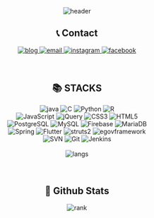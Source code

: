 <div align=center>
  <img alt="header" src="https://capsule-render.vercel.app/api?type=waving&color=auto&height=250&section=header&text=SuHyun%20Kim&fontSize=50">
</div>
<div align=center>
  <h2>📞 Contact</h2>
</div>
<div align=center>
  <a href="https://blog.naver.com/khnemu">
    <img alt ="blog" src="https://img.shields.io/badge/Blog-03C75A?style=for-the-badge&logo=Naver&logoColor=white">
  </a>
   <a href="mailto:khnemu11@gmail.com">
    <img alt ="email" src="https://img.shields.io/badge/email-EA4335?style=for-the-badge&logo=Gmail&logoColor=white">
  </a>
  <a href="https://www.instagram.com/suhyeon8277/">
    <img alt ="instagram" src="https://img.shields.io/badge/instagram-E4405F?style=for-the-badge&logo=Instagram&logoColor=white">
  </a>
  <a href="https://www.facebook.com/profile.php?id=100005031810680">
    <img alt ="facebook" src="https://img.shields.io/badge/Facebook-1877F2?style=for-the-badge&logo=Facebook&logoColor=white">
  </a>
</div>
<br>
<br>
<div align=center>
<h2>📚 STACKS</h2>
</div>
<div align=center>
  <img alt ="java" src="https://img.shields.io/badge/java-007396?style=for-the-badge&logo=Oracle&logoColor=white"> 
  <img alt="C" src ="https://img.shields.io/badge/C-A8B9CC.svg?&style=for-the-badge&logo=C&logoColor=white"/>
  <img alt="Python" src ="https://img.shields.io/badge/Python-3776AB.svg?&style=for-the-badge&logo=Python&logoColor=white"/>
  <img alt="R" src ="https://img.shields.io/badge/R-276DC3.svg?&style=for-the-badge&logo=R&logoColor=white"/>
</div>
<div align=center>
  <img alt="JavaScript" src ="https://img.shields.io/badge/JavaScript-F7DF1E.svg?&style=for-the-badge&logo=JavaScript&logoColor=white"/>
  <img alt="jQuery" src ="https://img.shields.io/badge/jQuery-0769AD.svg?&style=for-the-badge&logo=jQuery&logoColor=white"/>
  <img alt="CSS3" src ="https://img.shields.io/badge/CSS3-1572B6.svg?&style=for-the-badge&logo=CSS3&logoColor=white"/>
  <img alt="HTML5" src ="https://img.shields.io/badge/HTML5-E34F26.svg?&style=for-the-badge&logo=HTML5&logoColor=white"/>
</div>
<div align=center>
  <img alt ="PostgreSQL" src="https://img.shields.io/badge/PostgreSQL-169E1?style=for-the-badge&logo=PostgreSQL&logoColor=white"> 
  <img alt ="MySQL" src="https://img.shields.io/badge/MySQL-4479A1?style=for-the-badge&logo=MySQL&logoColor=white"> 
  <img alt ="Firebase" src="https://img.shields.io/badge/Firebase-FFCA28?style=for-the-badge&logo=Firebase&logoColor=white">
  <img alt ="MariaDB" src="https://img.shields.io/badge/MariaDB-003545?style=for-the-badge&logo=MariaDB&logoColor=white"> 
</div>
<div align=center>
  <img alt ="Spring" src="https://img.shields.io/badge/Spring-6DB33F?style=for-the-badge&logo=Spring&logoColor=white">
  <img alt ="Flutter" src="https://img.shields.io/badge/Flutter-02569B?style=for-the-badge&logo=Flutter&logoColor=white">
  <img alt ="struts2" src="https://img.shields.io/badge/struts2-D22128?style=for-the-badge&logo=Apache&logoColor=white"> 
  <img alt ="egovframework" src="https://img.shields.io/badge/egovframework-007396?style=for-the-badge&logo=egovframework&logoColor=white">
</div>
<div align=center>
  <img alt ="SVN" src="https://img.shields.io/badge/Subversion-809CC9?style=for-the-badge&logo=Subversion&logoColor=white">
  <img alt ="Git" src="https://img.shields.io/badge/Git-F05032?style=for-the-badge&logo=Git&logoColor=white">
  <img alt ="Jenkins" src="https://img.shields.io/badge/Jenkins-D24939?style=for-the-badge&logo=Jenkins&logoColor=white"> 
</div>
<br>
<div align=center>
  <img alt ="langs" src="https://github-readme-stats.vercel.app/api/top-langs/?username=khnemu11&layout=compact">
<div>
<br>
<br>
<div align=center>
  <h2>👑 Github Stats</h2>
</div>
<div align=center>
  <img alt ="rank" src="https://github-readme-stats.vercel.app/api?username=khnemu11&theme=tokyonight">
</div>
<br>


